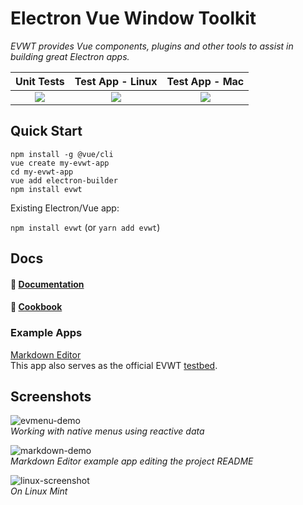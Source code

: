 # Electron Vue Window Toolkit
_EVWT provides Vue components, plugins and other tools to assist in building great Electron apps._

| Unit Tests  | Test App - Linux  | Test App - Mac |
|:-:|:-:|:-:|
| <a href="https://travis-ci.org/evwt/evwt"><img src="https://travis-ci.org/evwt/evwt.svg?branch=master" valign="middle"></a> | <a href="https://travis-ci.org/evwt/evwt-example-markdown-editor"><img src="https://travis-ci.org/evwt/evwt-example-markdown-editor.svg?branch=master" valign="middle"></a> | <a href="http://drone.evwt.net/evwt/evwt-example-markdown-editor"><img src="http://drone.evwt.net/api/badges/evwt/evwt-example-markdown-editor/status.svg" valign="middle" /></a> |

## Quick Start

```
npm install -g @vue/cli
vue create my-evwt-app
cd my-evwt-app
vue add electron-builder
npm install evwt
```

Existing Electron/Vue app:

`npm install evwt` (or `yarn add evwt`)

## Docs

#### 📖 [Documentation](https://evwt.net/)

#### 📒 [Cookbook](https://github.com/evwt/evwt/blob/master/CookBook.md)

### Example Apps

[Markdown Editor](https://github.com/evwt/evwt-example-markdown-editor)
<br> This app also serves as the official EVWT [testbed](https://github.com/evwt/evwt-example-markdown-editor/tree/master/test).

## Screenshots

![evmenu-demo](https://user-images.githubusercontent.com/611996/89112631-2654df00-d42b-11ea-8f7a-eec2c9ab4e83.gif)
<br>
<i>Working with native menus using reactive data</i>

![markdown-demo](https://user-images.githubusercontent.com/611996/89716173-77eff300-d970-11ea-8119-e736a6b5671a.png)
<br>
<i>Markdown Editor example app editing the project README</i>

![linux-screenshot](https://user-images.githubusercontent.com/611996/89851710-c6f57e00-db52-11ea-8c68-afb1b1e16187.png)
<br>
<i>On Linux Mint</i>
